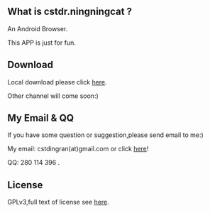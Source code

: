 ## What is cstdr.ningningcat ?
An Android Browser.

This APP is just for fun.

## Download
Local download please click [here][LocalDownload].

Other channel will come soon:)

## My Email & QQ
If you have some question or suggestion,please send email to me:)

My email: cstdingran(at)gmail.com or click [here](mailto:cstdingran@gmail.com "Send email to cstdr")!

QQ: 280 114 396 .

## License
GPLv3,full text of license see [here][License].


[License]: http://www.gnu.org/licenses/gpl-3.0.html "GPLv3"
[LocalDownload]: https://github.com/cstdr/cstdr.ningningcat/raw/master/cstdr.ningningcat.apk "Local Download" 